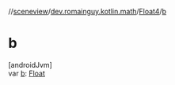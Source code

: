 //[sceneview](../../../index.md)/[dev.romainguy.kotlin.math](../index.md)/[Float4](index.md)/[b](b.md)

# b

[androidJvm]\
var [b](b.md): [Float](https://kotlinlang.org/api/latest/jvm/stdlib/kotlin/-float/index.html)
